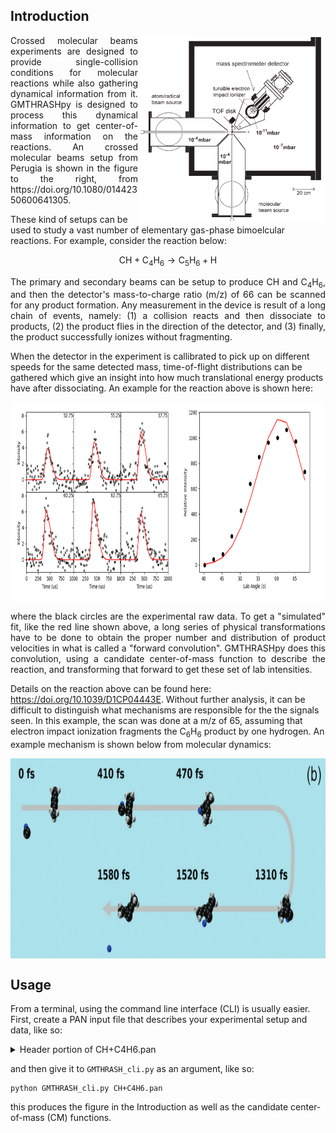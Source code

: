 
## Introduction

<img align="right" width="300" height="300" src="device1.png">

<p align="justify">
Crossed molecular beams experiments are designed to provide single-collision conditions for molecular reactions while also gathering dynamical information from it. GMTHRASHpy is designed to process this dynamical information to get center-of-mass information on the reactions. An crossed molecular beams setup from Perugia is shown in the figure to the right, from https://doi.org/10.1080/01442350600641305.
</p>

These kind of setups can be used to study a vast number of elementary gas-phase bimoelcular reactions. For example, consider the reaction below:

$$
\textrm{CH} + \textrm{C}_4 \textrm{H}_6 \longrightarrow \textrm{C}_5 \textrm{H}_6 + \textrm{H}
$$

<p align="justify">
The primary and secondary beams can be setup to produce CH and C<sub>4</sub>H<sub>6</sub>, and then the detector's mass-to-charge ratio (m/z) of 66 can be scanned for any product formation. Any measurement in the device is result of a long chain of events, namely: (1) a collision reacts and then dissociate to products, (2) the product flies in the direction of the detector, and (3) finally, the product successfully ionizes without fragmenting.
  
When the detector in the experiment is callibrated to pick up on different speeds for the same detected mass, time-of-flight distributions can be gathered which give an insight into how much translational energy products have after dissociating. An example for the reaction above is shown here:
</p>

<img align="center" width="800" height="320" src="p518_better.pan.LAB.png">

<p align="justify">
where the black circles are the experimental raw data. To get a "simulated" fit, like the red line shown above, a long series of physical transformations have to be done to obtain the proper number and distribution of product velocities in what is called a "forward convolution". GMTHRASHpy does this convolution, using a candidate center-of-mass function to describe the reaction, and transforming that forward to get these set of lab intensities.
</p>

Details on the reaction above can be found here: https://doi.org/10.1039/D1CP04443E. Without further analysis, it can be difficult to distinguish what mechanisms are responsible for the the signals seen. In this example, the scan was done at a m/z of 65, assuming that electron impact ionization fragments the C<sub>6</sub>H<sub>6</sub> product by one hydrogen. An example mechanism is shown below from molecular dynamics:

<img align="center" width="800" height="320" src="mechanism1.png">


## Usage

From a terminal, using the command line interface (CLI) is usually easier. First, create a PAN input file that describes your experimental setup and data, like so:

<details>
  
<summary>Header portion of CH+C4H6.pan</summary>

```text
ch + c4h6 -> 
00001010110211
13 9 5 5
90.  1.6   0.8
0

18.4 12.0
8 9.5

13 54
1

65
3 0

1
0
-0.3

0.65 5.0 15 0


12  2500
0.1 0.1
```
</details>

and then give it to `GMTHRASH_cli.py` as an argument, like so:
```
python GMTHRASH_cli.py CH+C4H6.pan
```

this produces the figure in the Introduction as well as the candidate center-of-mass (CM) functions.

